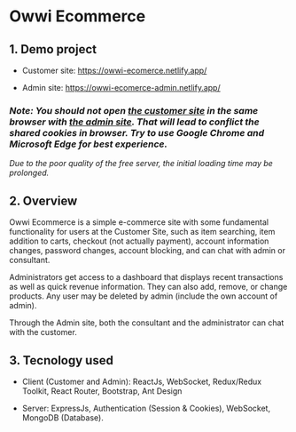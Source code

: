 # Owwi Ecommerce

## 1. Demo project

- Customer site: https://owwi-ecomerce.netlify.app/

- Admin site: https://owwi-ecomerce-admin.netlify.app/

### _Note: You should not open [the customer site](https://owwi-ecomerce.netlify.app/,) in the same browser with [the admin site](https://owwi-ecomerce-admin.netlify.app/). That will lead to conflict the shared cookies in browser. Try to use Google Chrome and Microsoft Edge for best experience._

_Due to the poor quality of the free server, the initial loading time may be prolonged._

## 2. Overview

Owwi Ecommerce is a simple e-commerce site with some fundamental functionality for users at the Customer Site, such as item searching, item addition to carts, checkout (not actually payment), account information changes, password changes, account blocking, and can chat with admin or consultant.

Administrators get access to a dashboard that displays recent transactions as well as quick revenue information. They can also add, remove, or change products. Any user may be deleted by admin (include the own account of admin).

Through the Admin site, both the consultant and the administrator can chat with the customer.

## 3. Tecnology used

- Client (Customer and Admin): ReactJs, WebSocket, Redux/Redux Toolkit, React Router, Bootstrap, Ant Design

- Server: ExpressJs, Authentication (Session & Cookies), WebSocket, MongoDB (Database).
